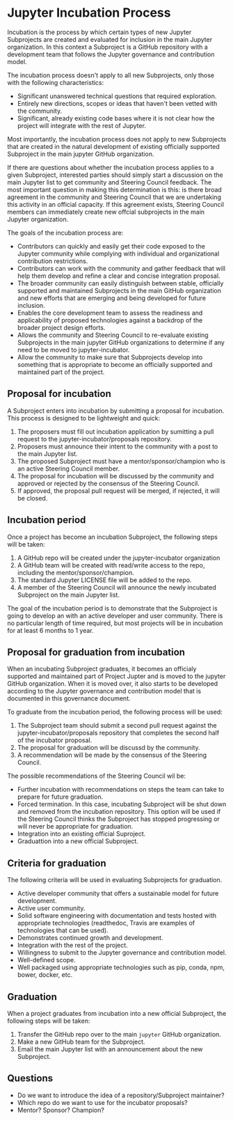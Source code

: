 # Jupyter Incubation Process

Incubation is the process by which certain types of new Jupyter Subprojects are created and
evaluated for inclusion in the main Jupyter organization. In this context a Subproject is a
GitHub repository with a development team that follows the Jupyter governance and contribution
model.

The incubation process doesn't apply to all new Subprojects, only those with the following
characteristics:

* Significant unanswered technical questions that required exploration.
* Entirely new directions, scopes or ideas that haven't been vetted with the community.
* Significant, already existing code bases where it is not clear how the project will
  integrate with the rest of Jupyter.
 
Most importantly, the incubation process does not apply to new Subprojects that are
created in the natural development of existing officially supported Subproject in the
main jupyter GitHub organization.

If there are questions about whether the incubation process applies to a given Subproject,
interested parties should simply start a discussion on the main Jupyter list to get community
and Steering Council feedback. The most important question in making this determination is
this: is there broad agreement in the community and Steering Council that we are undertaking
this activity in an official capacity. If this agreement exists, Steering Council members can
immediately create new offcial subprojects in the main Jupyter organization.

The goals of the incubation process are:

* Contributors can quickly and easily get their code exposed to the Jupyter community while
  complying with individual and organizational contribution restrictions.
* Contributors can work with the community and gather feedback that will help them develop and
  refine a clear and concise integration proposal.
* The broader community can easily distinguish between stable, officially supported
  and maintained Subprojects in the main GitHub organization and new efforts that are
  emerging and being developed for future inclusion.
* Enables the core development team to assess the readiness and applicability of proposed
  technologies against a backdrop of the broader project design efforts.
* Allows the community and Steering Council to re-evaluate existing Subprojects in the main
  jupyter GitHub organizations to determine if any need to be moved to jupyter-incubator.
* Allow the community to make sure that Subprojects develop into something that is
  appropriate to become an officially supported and maintained part of the project.


## Proposal for incubation

A Subproject enters into incubation by submitting a proposal for incubation. This process is
designed to be lightweight and quick:

1. The proposers must fill out incubation application by sumitting a pull request to the
   jupyter-incubator/proposals repository.
2. Proposers must announce their intent to the community with a post to the main Jupyter
   list.
2. The proposed Subproject must have a mentor/sponsor/champion who is an active Steering
   Council member.
3. The proposal for incubation will be discussed by the community and approved or rejected by
   the consensus of the Steering Council.
4. If approved, the proposal pull request will be merged, if rejected, it will be closed.


## Incubation period

Once a project has become an incubation Subproject, the following steps will be taken:

1. A GitHub repo will be created under the jupyter-incubator organization
2. A GitHub team will be created with read/write access to the repo, including the
   mentor/sponsor/champion.
3. The standard Jupyter LICENSE file will be added to the repo.
4. A member of the Steering Council will announce the newly incubated Subproject on the
   main Jupyter list.

The goal of the incubation period is to demonstrate that the Subproject is going to develop an
with an active developer and user community. There is no particular length of time required,
but most projects will be in incubation for at least 6 months to 1 year.

## Proposal for graduation from incubation

When an incubating Subproject graduates, it becomes an officialy supported and maintained part
of Project Jupter and is moved to the jupyter GitHub organization. When it is moved over, it
also starts to be developed according to the Jupyter governance and contribution model that is
documented in this governance document.

To graduate from the incubation period, the following process will be used:

1. The Subproject team should submit a second pull request against the
   jupyter-incubator/proposals repository that completes the second half of the incubator
   proposal.
2. The proposal for graduation will be discussd by the community.
3. A recommendation will be made by the consensus of the Steering Council.

The possible recommendations of the Steering Council wil be:

* Further incubation with recommendations on steps the team can take to prepare for future
  graduation.
* Forced termination. In this case, incubating Subproject will be shut down and removed
  from the incubation repository. This option will be used if the Steering Council thinks
  the Subproject has stopped progressing or will never be appropriate for graduation.
* Integration into an existing official Suproject.
* Graduattion into a new official Subproject.

## Criteria for graduation

The following criteria will be used in evaluating Subprojects for graduation.

* Active developer community that offers a sustainable model for future development.
* Active user community.
* Solid software engineering with documentation and tests hosted with appropriate
  technologies (readthedoc, Travis are examples of technologies that can be used).
* Demonstrates continued growth and development.
* Integration with the rest of the project.
* Willingness to submit to the Jupyter governance and contribution model.
* Well-defined scope.
* Well packaged using appropriate technologies such as pip, conda, npm, bower, docker, etc.

## Graduation

When a project graduates from incubation into a new official Subproject, the following steps
will be taken:

1. Transfer the GitHub repo over to the main `jupyter` GitHub organization.
2. Make a new GitHub team for the Subproject.
3. Email the main Jupyter list with an announcement about the new Subproject.

## Questions

* Do we want to introduce the idea of a repository/Subproject maintainer?
* Which repo do we want to use for the incubator proposals?
* Mentor? Sponsor? Champion?



